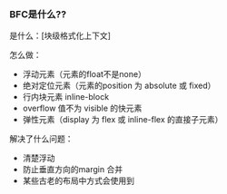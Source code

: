 ###  BFC是什么??

是什么：[块级格式化上下文]

怎么做：

- 浮动元素（元素的float不是none）
- 绝对定位元素（元素的position 为 absolute 或 fixed）
- 行内块元素 inline-block
- overflow 值不为 visible 的快元素
- 弹性元素（display 为 flex 或 inline-flex 的直接子元素）

解决了什么问题：

- 清楚浮动
- 防止垂直方向的margin 合并
- 某些古老的布局中方式会使用到